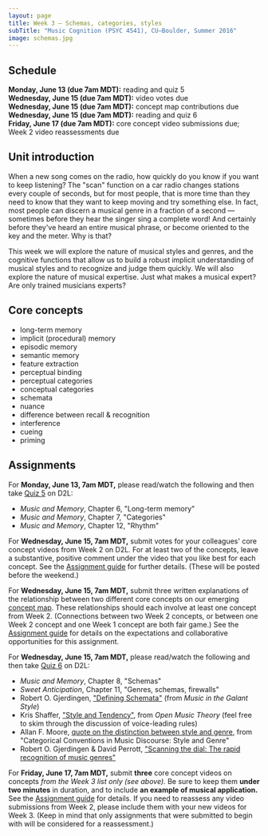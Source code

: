 ```yaml
---
layout: page
title: Week 3 – Schemas, categories, styles
subTitle: "Music Cognition (PSYC 4541), CU–Boulder, Summer 2016"
image: schemas.jpg
---
```


## Schedule

**Monday, June 13 (due 7am MDT):** reading and quiz 5  
**Wednesday, June 15 (due 7am MDT):** video votes due  
**Wednesday, June 15 (due 7am MDT):** concept map contributions due  
**Wednesday, June 15 (due 7am MDT):** reading and quiz 6  
**Friday, June 17 (due 7am MDT):** core concept video submissions due; Week 2 video reassessments due


## Unit introduction

When a new song comes on the radio, how quickly do you know if you want to keep listening? The "scan" function on a car radio changes stations every couple of seconds, but for most people, that is more time than they need to know that they want to keep moving and try something else. In fact, most people can discern a musical genre in a fraction of a second — sometimes before they hear the singer sing a complete word! And certainly before they've heard an entire musical phrase, or become oriented to the key and the meter. Why is that?

This week we will explore the nature of musical styles and genres, and the cognitive functions that allow us to build a robust implicit understanding of musical styles and to recognize and judge them quickly. We will also explore the nature of musical expertise. Just what makes a musical expert? Are only trained musicians experts?



## Core concepts

- long-term memory  
- implicit (procedural) memory  
- episodic memory  
- semantic memory  
- feature extraction  
- perceptual binding  
- perceptual categories  
- conceptual categories  
- schemata  
- nuance  
- difference between recall & recognition  
- interference  
- cueing  
- priming  

## Assignments

For **Monday, June 13, 7am MDT,** please read/watch the following and then take [Quiz 5](/quiz5/) on D2L:

- *Music and Memory*, Chapter 6, "Long-term memory"  
- *Music and Memory*, Chapter 7, "Categories"  
- *Music and Memory*, Chapter 12, "Rhythm"  

For **Wednesday, June 15, 7am MDT,** submit votes for your colleagues' core concept videos from Week 2 on D2L. For at least two of the concepts, leave a substantive, positive comment under the video that you like best for each concept. See the [Assignment guide](/assessments/) for further details. (These will be posted before the weekend.)

For **Wednesday, June 15, 7am MDT,** submit three written explanations of the relationship between two different core concepts on our emerging [concept map](https://prezi.com/ntsoqg1f9m7i/music-cognition/). These relationships should each involve at least one concept from Week 2. (Connections between two Week 2 concepts, or between one Week 2 concept and one Week 1 concept are both fair game.) See the [Assignment guide](/assessments/) for details on the expectations and collaborative opportunities for this assignment.

For **Wednesday, June 15, 7am MDT,** please read/watch the following and then take [Quiz 6](/quiz6/) on D2L:

- *Music and Memory*, Chapter 8, "Schemas"  
- *Sweet Anticipation*, Chapter 11, "Genres, schemas, firewalls"  
- Robert O. Gjerdingen, ["Defining Schemata"](https://drive.google.com/file/d/0B9o4hmKNoi6caHZNakRXTktScU0/view?usp=sharing) (from *Music in the Galant Style*)  
- Kris Shaffer, ["Style and Tendency"](http://openmusictheory.com/tendency.html), from *Open Music Theory* (feel free to skim through the discussion of voice-leading rules)  
- Allan F. Moore, [quote on the distinction between style and genre](http://sketches.shaffermusic.com/2015/on-the-distinction-between-style-and-genre-popmusicevolution), from "Categorical Conventions in Music Discourse: Style and Genre"  
- Robert O. Gjerdingen & David Perrott, ["Scanning the dial: The rapid recognition of music genres"](http://faculty-web.at.northwestern.edu/music/gjerdingen/Papers/PubPapers/Scanning.pdf)  

For **Friday, June 17, 7am MDT,** submit **three** core concept videos on concepts *from the Week 3 list only (see above).* Be sure to keep them **under two minutes** in duration, and to include **an example of musical application.** See the [Assignment guide](/assessments/) for details. If you need to reassess any video submissions from Week 2, please include them with your new videos for Week 3. (Keep in mind that only assignments that were submitted to begin with will be considered for a reassessment.)
